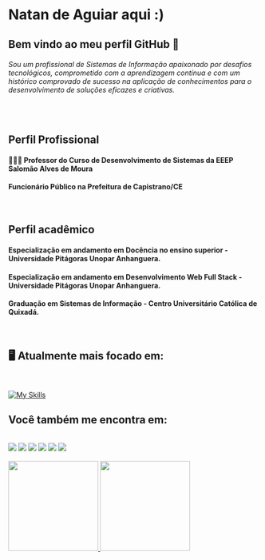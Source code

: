 # Natan de Aguiar aqui :) 
## Bem vindo ao meu perfil GitHub 👋

###### Sou um profissional de Sistemas de Informação apaixonado por desafios tecnológicos, comprometido com a aprendizagem contínua e com um histórico comprovado de sucesso na aplicação de conhecimentos para o desenvolvimento de soluções eficazes e criativas.
<br>

## Perfil Profissional
#### 👨🏻‍💻 Professor do Curso de Desenvolvimento de Sistemas da EEEP Salomão Alves de Moura
#### Funcionário Público na Prefeitura de Capistrano/CE
<br>

## Perfil acadêmico
#### Especialização em andamento em Docência no ensino superior - Universidade Pitágoras Unopar Anhanguera.
#### Especialização em andamento em Desenvolvimento Web Full Stack - Universidade Pitágoras Unopar Anhanguera.
#### Graduação em Sistemas de Informação - Centro Universitário Católica de Quixadá.
<br>

<div>

 ## 🖥️ Atualmente mais focado em:
 
 <br>
  
[![My Skills](https://skillicons.dev/icons?i=js,html,css,bootstrap,wordpress,php,py,mysql,java,androidstudio,arduino)](https://www.natanet.xyz)

</div>
<div>
  
## Você também me encontra em:
<br>
<a href="https://facebook.com/natanasilva" target="_blank"><img src="https://img.shields.io/badge/Facebook-%230077B5?style=for-the-badge&logo=facebook&logoColor=white" target="_blank"></a>
<a href="https://instagram.com/natanasilva" target="_blank"><img src="https://img.shields.io/badge/-Instagram-%23E4405F?style=for-the-badge&logo=instagram&logoColor=white" target="_blank"></a>
<a href="https://twitter.com/natan_asilva" target="_blank"><img src="https://img.shields.io/badge/Twitter-%230077B5?style=for-the-badge&logo=twitter&logoColor=white" target="_blank"></a>
<a href = "mailto:natan@natanet.xyz"><img src="https://img.shields.io/badge/Email-D14836?style=for-the-badge&logo=email&logoColor=white" target="_blank"></a>
<a href="https://www.linkedin.com/in/natanasilva/" target="_blank"><img src="https://img.shields.io/badge/-LinkedIn-%230077B5?style=for-the-badge&logo=linkedin&logoColor=white" target="_blank"></a> <a href="http://lattes.cnpq.br/0052351513106738" target="_blank"><img src="https://img.shields.io/badge/-Lattes-%230077B5?style=for-the-badge&logo=lattes&logoColor=white" target="_blank"></a> 
</div>

<br>

<div>
<a href="https://github.com/natanasilva">
<img height="180em" src="https://github-readme-stats.vercel.app/api/top-langs/?username=natanasilva&layout=compact&langs_count=7&theme=dracula"/>
<img height="180em" src="https://github-readme-stats.vercel.app/api?username=natanasilva&show_icons=true&theme=dracula&include_all_commits=true&count_private=true"/>
</div>
